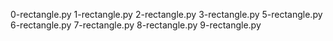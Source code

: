 0-rectangle.py
1-rectangle.py
2-rectangle.py
3-rectangle.py
5-rectangle.py
6-rectangle.py
7-rectangle.py
8-rectangle.py
9-rectangle.py
